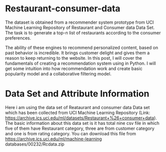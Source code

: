 # Restaurant-consumer-data

The dataset is obtained from a recommender system prototype from UCI Machine Learning Repository of Restaurant and Consumer data Data Set. The task is to generate a top-n list of restaurants according to the consumer preferences.

The ability of these engines to recommend personalized content, based on past behavior is incredible. It brings customer delight and gives them a reason to keep returning to the website. In this post, I will cover the fundamentals of creating a recommendation system using in Python. I will get some intuition into how recommendation work and create basic popularity model and a collaborative filtering model.

# Data Set and Attribute Information

Here i am using the data set of Reataurant and consumer data Data set which has been collected from UCI Machine Learning Repository (Link: https://archive.ics.uci.edu/ml/datasets/Restaurant+%26+consumer+data). The basic information about this data set is it has total nine csv file in which five of them have Restaurant category, three are from customer category and one is from rating category.
You can download this file from   https://archive.ics.uci.edu/ml/machine-learning databases/00232/Rcdata.zip
